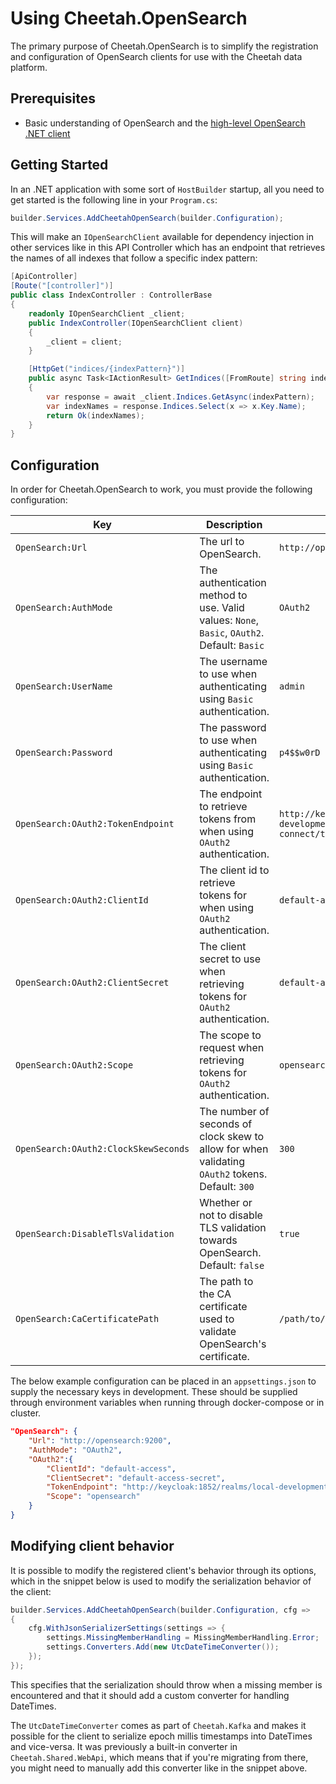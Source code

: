 # Using Cheetah.OpenSearch

The primary purpose of Cheetah.OpenSearch is to simplify the registration and configuration of OpenSearch clients for use with the Cheetah data platform.

## Prerequisites

- Basic understanding of OpenSearch and the [high-level OpenSearch .NET client](https://opensearch.org/docs/latest/clients/OSC-dot-net/)

## Getting Started

In an .NET application with some sort of `HostBuilder` startup, all you need to get started is the following line in your `Program.cs`:

```csharp
builder.Services.AddCheetahOpenSearch(builder.Configuration);
```

This will make an `IOpenSearchClient` available for dependency injection in other services like in this API Controller which has an endpoint that retrieves the names of all indexes that follow a specific index pattern:

```csharp
[ApiController]
[Route("[controller]")]
public class IndexController : ControllerBase
{
    readonly IOpenSearchClient _client;
    public IndexController(IOpenSearchClient client)
    {
        _client = client;
    }

    [HttpGet("indices/{indexPattern}")]
    public async Task<IActionResult> GetIndices([FromRoute] string indexPattern)
    {
        var response = await _client.Indices.GetAsync(indexPattern);
        var indexNames = response.Indices.Select(x => x.Key.Name);
        return Ok(indexNames);
    }
}
```

## Configuration

In order for Cheetah.OpenSearch to work, you must provide the following configuration:

| Key                                	| Description                                                                                      	| Example                                                                       	| Required               	|
|------------------------------------	|--------------------------------------------------------------------------------------------------	|-------------------------------------------------------------------------------	|------------------------	|
| `OpenSearch:Url`                     	| The url to OpenSearch.                                                                           	| `http://opensearch:9200`                                                      	| ✓                      	|
| `OpenSearch:AuthMode`                	| The authentication method to use. Valid values: `None`, `Basic`, `OAuth2`. Default: `Basic`      	| `OAuth2`                                                                      	|                        	|
| `OpenSearch:UserName`                	| The username to use when authenticating using `Basic` authentication.                            	| `admin`                                                                       	| When `AuthMode=Basic`  	|
| `OpenSearch:Password`                	| The password to use when authenticating using `Basic` authentication.                            	| `p4$$w0rD`                                                                     	| When `AuthMode=Basic`  	|
| `OpenSearch:OAuth2:TokenEndpoint`    	| The endpoint to retrieve tokens from when using `OAuth2` authentication.                         	| `http://keycloak:1852/realms/local-development/protocol/openid-connect/token` 	| When `AuthMode=OAuth2` 	|
| `OpenSearch:OAuth2:ClientId`         	| The client id to retrieve tokens for when using `OAuth2` authentication.                         	| `default-access`                                                              	| When `AuthMode=OAuth2` 	|
| `OpenSearch:OAuth2:ClientSecret`     	| The client secret to use when retrieving tokens for `OAuth2` authentication.                     	| `default-access-secret`                                                       	| When `AuthMode=OAuth2` 	|
| `OpenSearch:OAuth2:Scope`            	| The scope to request when retrieving tokens for `OAuth2` authentication.                         	| `opensearch`                                                                  	| When `AuthMode=OAuth2` 	|
| `OpenSearch:OAuth2:ClockSkewSeconds` 	| The number of seconds of clock skew to allow for when validating `OAuth2` tokens. Default: `300` 	| `300`                                                                         	|                        	|
| `OpenSearch:DisableTlsValidation`    	| Whether or not to disable TLS validation towards OpenSearch. Default: `false`                    	| `true`                                                                        	|                        	|
| `OpenSearch:CaCertificatePath`       	| The path to the CA certificate used to validate OpenSearch's certificate.                        	| `/path/to/my/cert.pem`                                                        	|                        	|

The below example configuration can be placed in an `appsettings.json` to supply the necessary keys in development. These should be supplied through environment variables when running through docker-compose or in cluster.

```json
"OpenSearch": {
    "Url": "http://opensearch:9200",
    "AuthMode": "OAuth2",
    "OAuth2":{
        "ClientId": "default-access",
        "ClientSecret": "default-access-secret",
        "TokenEndpoint": "http://keycloak:1852/realms/local-development/protocol/openid-connect/token",
        "Scope": "opensearch"
    }
}
```

## Modifying client behavior

It is possible to modify the registered client's behavior through its options, which in the snippet below is used to modify the serialization behavior of the client:

```csharp
builder.Services.AddCheetahOpenSearch(builder.Configuration, cfg =>
{
    cfg.WithJsonSerializerSettings(settings => {
        settings.MissingMemberHandling = MissingMemberHandling.Error;
        settings.Converters.Add(new UtcDateTimeConverter());
    });
});
```

This specifies that the serialization should throw when a missing member is encountered and that it should add a custom converter for handling DateTimes.

The `UtcDateTimeConverter` comes as part of `Cheetah.Kafka` and makes it possible for the client to serialize epoch millis timestamps into DateTimes and vice-versa. It was previously a built-in converter in `Cheetah.Shared.WebApi`, which means that if you're migrating from there, you might need to manually add this converter like in the snippet above.